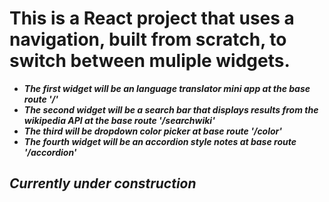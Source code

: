 # This is a React project that uses a navigation, built from scratch, to switch between muliple widgets.
* ***The first widget will be an language translator mini app at the base route '/'***
* ***The second widget will be a search bar that displays results from the wikipedia API at the base route '/searchwiki'***
* ***The third will be dropdown color picker at base route '/color'***
* ***The fourth widget will be an accordion style notes at base route '/accordion'***
## ***Currently under construction***

